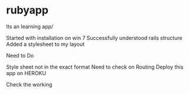 rubyapp
=======
Its an learning app/

Started with installation on win 7
Successfully understood rails structure
Added a stylesheet to my layout


Need to Do

Style sheet not in the exact format
Need to check on Routing
Deploy this app on HEROKU

Check the working
